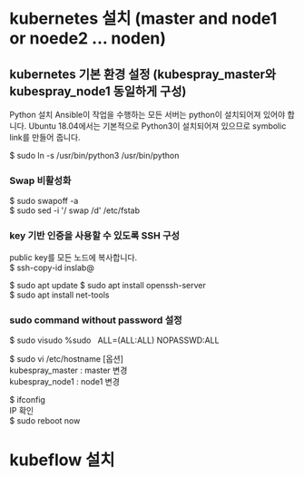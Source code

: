 # kubernetes 설치 (master and node1 or noede2 ... noden)
## kubernetes 기본 환경 설정 (kubespray_master와 kubespray_node1 동일하게 구성)
Python 설치
Ansible이 작업을 수행하는 모든 서버는 python이 설치되어져 있어야 합니다. Ubuntu 18.04에서는 기본적으로 Python3이 설치되어져 있으므로 symbolic link를 만들어 줍니다.    

$ sudo ln -s /usr/bin/python3 /usr/bin/python    

### Swap 비활성화    
$ sudo swapoff -a    
$ sudo sed -i '/ swap /d' /etc/fstab    

### key 기반 인증을 사용할 수 있도록 SSH 구성    
public key를 모든 노드에 복사합니다.    
$ ssh-copy-id inslab@<node-ip-address>   
 
$ sudo apt update
$ sudo apt install openssh-server  
$ sudo apt install net-tools 

### sudo command without password 설정
$ sudo visudo 
   %sudo   ALL=(ALL:ALL) NOPASSWD:ALL     

$ sudo vi /etc/hostname [옵션]      
    kubespray_master : master 변경      
    kubespray_node1 : node1 변경       

$ ifconfig      
    IP 확인       
$ sudo reboot now 


# kubeflow 설치 
